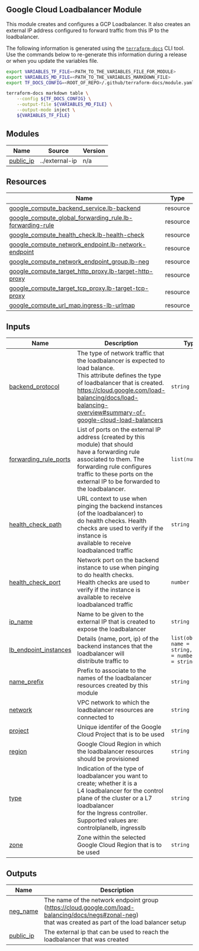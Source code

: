 ## Google Cloud Loadbalancer Module

This module creates and configures a GCP Loadbalancer. It also creates an
external IP address configured to forward traffic from this IP to the
loadbalancer.

The following information is generated using the
[`terraform-docs`](https://github.com/terraform-docs/terraform-docs)
CLI tool. Use the commands below to re-generate this information during a
release or when you update the variables file.

```sh
export VARIABLES_TF_FILE=<PATH_TO_THE_VARIABLES_FILE_FOR_MODULE>
export VARIABLES_MD_FILE=<PATH_TO_THE_VARIABLES_MARKDOWN_FILE>
export TF_DOCS_CONFIG=<ROOT_OF_REPO>/.github/terraform-docs/module.yaml

terraform-docs markdown table \
    --config ${TF_DOCS_CONFIG} \
    --output-file ${VARIABLES_MD_FILE} \
    --output-mode inject \
    ${VARIABLES_TF_FILE}
```

<!-- BEGIN_TF_DOCS -->
## Modules

| Name | Source | Version |
|------|--------|---------|
| <a name="module_public_ip"></a> [public\_ip](#module\_public\_ip) | ../external-ip | n/a |

## Resources

| Name | Type |
|------|------|
| [google_compute_backend_service.lb-backend](https://registry.terraform.io/providers/hashicorp/google/latest/docs/resources/compute_backend_service) | resource |
| [google_compute_global_forwarding_rule.lb-forwarding-rule](https://registry.terraform.io/providers/hashicorp/google/latest/docs/resources/compute_global_forwarding_rule) | resource |
| [google_compute_health_check.lb-health-check](https://registry.terraform.io/providers/hashicorp/google/latest/docs/resources/compute_health_check) | resource |
| [google_compute_network_endpoint.lb-network-endpoint](https://registry.terraform.io/providers/hashicorp/google/latest/docs/resources/compute_network_endpoint) | resource |
| [google_compute_network_endpoint_group.lb-neg](https://registry.terraform.io/providers/hashicorp/google/latest/docs/resources/compute_network_endpoint_group) | resource |
| [google_compute_target_http_proxy.lb-target-http-proxy](https://registry.terraform.io/providers/hashicorp/google/latest/docs/resources/compute_target_http_proxy) | resource |
| [google_compute_target_tcp_proxy.lb-target-tcp-proxy](https://registry.terraform.io/providers/hashicorp/google/latest/docs/resources/compute_target_tcp_proxy) | resource |
| [google_compute_url_map.ingress-lb-urlmap](https://registry.terraform.io/providers/hashicorp/google/latest/docs/resources/compute_url_map) | resource |

## Inputs

| Name | Description | Type | Default | Required |
|------|-------------|------|---------|:--------:|
| <a name="input_backend_protocol"></a> [backend\_protocol](#input\_backend\_protocol) | The type of network traffic that the loadbalancer is expected to load balance.<br>  This attribute defines the type of loadbalancer that is created.<br>  https://cloud.google.com/load-balancing/docs/load-balancing-overview#summary-of-google-cloud-load-balancers | `string` | n/a | yes |
| <a name="input_forwarding_rule_ports"></a> [forwarding\_rule\_ports](#input\_forwarding\_rule\_ports) | List of ports on the external IP address (created by this module) that should<br>  have a forwarding rule associated to them. The forwarding rule configures<br>  traffic to these ports on the external IP to be forwarded to the loadbalancer. | `list(number)` | <pre>[<br>  443,<br>  80<br>]</pre> | no |
| <a name="input_health_check_path"></a> [health\_check\_path](#input\_health\_check\_path) | URL context to use when pinging the backend instances (of the loadbalancer) to<br>  do health checks. Health checks are used to verify if the instance is<br>  available to receive loadbalanced traffic | `string` | `"/readyz"` | no |
| <a name="input_health_check_port"></a> [health\_check\_port](#input\_health\_check\_port) | Network port on the backend instance to use when pinging to do health checks.<br>  Health checks are used to verify if the instance is available to receive<br>  loadbalanced traffic | `number` | `6444` | no |
| <a name="input_ip_name"></a> [ip\_name](#input\_ip\_name) | Name to be given to the external IP that is created to expose the loadbalancer | `string` | n/a | yes |
| <a name="input_lb_endpoint_instances"></a> [lb\_endpoint\_instances](#input\_lb\_endpoint\_instances) | Details (name, port, ip) of the backend instances that the loadbalancer will<br>  distribute traffic to | `list(object({ name = string, port = number, ip = string }))` | `[]` | no |
| <a name="input_name_prefix"></a> [name\_prefix](#input\_name\_prefix) | Prefix to associate to the names of the loadbalancer resources created by this module | `string` | n/a | yes |
| <a name="input_network"></a> [network](#input\_network) | VPC network to which the loadbalancer resources are connected to | `string` | `"default"` | no |
| <a name="input_project"></a> [project](#input\_project) | Unique identifer of the Google Cloud Project that is to be used | `string` | n/a | yes |
| <a name="input_region"></a> [region](#input\_region) | Google Cloud Region in which the loadbalancer resources should be provisioned | `string` | n/a | yes |
| <a name="input_type"></a> [type](#input\_type) | Indication of the type of loadbalancer you want to create; whether it is a<br>    L4 loadbalancer for the control plane of the cluster or a L7 loadbalancer<br>    for the Ingress controller. Supported values are: controlplanelb, ingresslb | `string` | n/a | yes |
| <a name="input_zone"></a> [zone](#input\_zone) | Zone within the selected Google Cloud Region that is to be used | `string` | n/a | yes |

## Outputs

| Name | Description |
|------|-------------|
| <a name="output_neg_name"></a> [neg\_name](#output\_neg\_name) | The name of the network endpoint group (https://cloud.google.com/load-balancing/docs/negs#zonal-neg)<br>        that was created as part of the load balancer setup |
| <a name="output_public_ip"></a> [public\_ip](#output\_public\_ip) | The external ip that can be used to reach the loadbalancer that was created |
<!-- END_TF_DOCS -->
